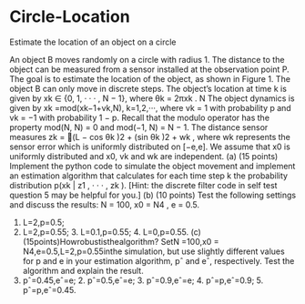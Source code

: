 # Circle-Location
 Estimate the location of an object on a circle


An object B moves randomly on a circle with radius 1. The distance to the object can be measured from a sensor installed at the observation point P. The goal is to estimate the location of the object, as shown in Figure 1.
The object B can only move in discrete steps. The object’s location at time k is given by xk ∈ {0, 1, · · · , N −
1}, where θk = 2πxk . N
The object dynamics is given by
xk =mod(xk−1+vk,N), k=1,2,···,
where vk = 1 with probability p and vk = −1 with probability 1 − p. Recall that the modulo operator has
the property mod(N, N) = 0 and mod(−1, N) = N − 1.
The distance sensor measures zk = 􏰪(L − cos θk )2 + (sin θk )2 + wk , where wk represents the sensor error which is uniformly distributed on [−e,e]. We assume that x0 is uniformly distributed and x0, vk and wk are independent.
(a) (15 points) Implement the python code to simulate the object movement and implement an estimation algorithm that calculates for each time step k the probability distribution p(xk | z1 , · · · , zk ). [Hint: the discrete filter code in self test question 5 may be helpful for you.]
(b) (10 points) Test the following settings and discuss the results: N = 100, x0 = N4 , e = 0.5.
1. L=2,p=0.5;
2. L=2,p=0.55; 3. L=0.1,p=0.55; 4. L=0,p=0.55.
(c)(15points)Howrobustisthealgorithm? SetN =100,x0 = N4,e=0.5,L=2,p=0.55inthe
simulation, but use slightly different values for p and e in your estimation algorithm, pˆ and eˆ, respectively. Test the algorithm and explain the result.
1. pˆ=0.45,eˆ=e; 2. pˆ=0.5,eˆ=e; 3. pˆ=0.9,eˆ=e; 4. pˆ=p,eˆ=0.9; 5. pˆ=p,eˆ=0.45.
